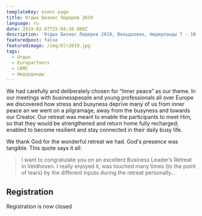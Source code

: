 ```yaml
---
templateKey: event-page
title: Отдых Бизнес Лидеров 2019
language: ru
date: 2019-02-07T15:04:10.000Z
description: 'Отдых Бизнес Лидеров 2019, Вельдховен, Нидерланды 7 - 10 Февраль 2019'
featuredpost: false
featuredimage: /img/blr2019.jpg
tags:
  - Отдых
  - Europartners
  - CBMC
  - Нидерданды
---
```


We had carefully and deliberately chosen for “Inner peace” as our theme. In our meetings with businesspeople and young professionals all over Europe we discovered how stress and busyness deprive many of us from inner peace an we went on a pilgramage, away from the busyness and towards our Creator. Our retreat was meant to enable the participants to meet Him, so that they would be strengthened and return home fully recharged; enabled to become resilient and stay connected in their daily busy life.

We thank God for the wonderful retreat we had. God's presence was tangible. 
This quote says it all:

> I want to congratulate you on an excellent Business Leader’s Retreat in Veldhoven. I really enjoyed it, was touched many times (to the point of tears) by the different inputs during the retreat personally…

## Registration

Registration is now closed
